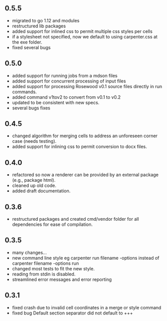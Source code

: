 ## 0.5.5
- migrated to go 1.12 and modules
- restructured lib packages
- added support for inlined css to permit multiple css styles per cells
- if a stylesheet not specified, now we default to using carpenter.css at the exe folder.
- fixed several bugs

## 0.5.0
- added support for running jobs from a mdson files
- added support for concurrent processing of input files
- added support for processing Rosewood v0.1 source files directly in run commands. 
- added command v1tov2 to convert from v0.1 to v0.2
- updated to be consistent with new specs.
- several bugs fixes

## 0.4.5
- changed algorithm for merging cells to address an unforeseen corner case (needs testing).
- added support for inlining css to permit conversion to docx files.

## 0.4.0
- refactored so now a renderer can be provided by an external package (e.g., package html).
- cleaned up old code.
- added draft documentation.

## 0.3.6
- restructured packages and created cmd/vendor folder for all dependencies for ease of compilation.

## 0.3.5
- many changes...
- new command line style eg carpenter run filename -options instead of carpenter filename -options run
- changed most tests to fit the new style.
- reading from stdin is disabled.
- streamlined error messages and error reporting

## 0.3.1
- fixed crash due to invalid cell coordinates in a merge or style command
- fixed bug Default section separator did not default to +++